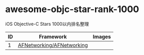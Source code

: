 # awesome-objc-star-rank-1000

iOS Objective-C Stars 1000以内排名整理

|ID|Framework|Images|
|---|---|---|
|1|[AFNetworking/AFNetworking](https://www.github.com/AFNetworking/AFNetworking)
